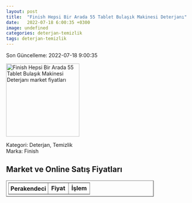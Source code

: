 ```yaml
---
layout: post
title:  "Finish Hepsi Bir Arada 55 Tablet Bulaşık Makinesi Deterjanı"
date:   2022-07-18 6:00:35 +0300
image: undefined
categories: deterjan-temizlik
tags: deterjan-temizlik
---
```


Son Güncelleme: 2022-07-18 9:00:35

<img src="undefined" width="200" alt="Finish Hepsi Bir Arada 55 Tablet Bulaşık Makinesi Deterjanı market fiyatları" />

Kategori: Deterjan, Temizlik
<br />
Marka: Finish

<h2>Market ve Online Satış Fiyatları</h2>

<table border="1" style="padding: 5px;width:80%;">
  <tr>
    <td style="padding: 5px;"><strong>Perakendeci</strong></td>
    <td><strong>Fiyat</strong></td>
    <td><strong>İşlem</strong></td>
  </tr>
  
</table>
